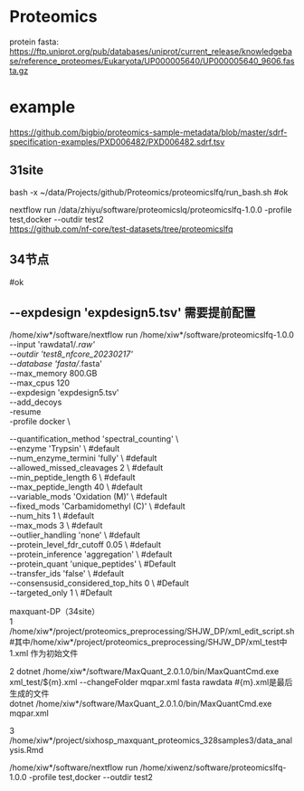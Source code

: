 # Proteomics
protein fasta: https://ftp.uniprot.org/pub/databases/uniprot/current_release/knowledgebase/reference_proteomes/Eukaryota/UP000005640/UP000005640_9606.fasta.gz  

# example 
https://github.com/bigbio/proteomics-sample-metadata/blob/master/sdrf-specification-examples/PXD006482/PXD006482.sdrf.tsv

## 31site

bash -x ~/data/Projects/github/Proteomics/proteomicslfq/run_bash.sh  #ok

nextflow run /data/zhiyu/software/proteomicslq/proteomicslfq-1.0.0  -profile test,docker --outdir test2  
https://github.com/nf-core/test-datasets/tree/proteomicslfq  

## 34节点
#ok
## --expdesign 'expdesign5.tsv' 需要提前配置
 /home/xiw*/software/nextflow run /home/xiw*/software/proteomicslfq-1.0.0  \
 --input 'rawdata1/*.raw'  \
 --outdir 'test8_nfcore_20230217' \
 --database 'fasta/*.fasta' \
 --max_memory 800.GB \
 --max_cpus 120 \
 --expdesign 'expdesign5.tsv' \
 --add_decoys \
 -resume \
 -profile docker \


 --quantification_method 'spectral_counting' \  
 --enzyme 'Trypsin' \ #default  
 --num_enzyme_termini 'fully' \ #default  
 --allowed_missed_cleavages 2 \ #default  
 --min_peptide_length 6 \   #default  
 --max_peptide_length 40 \   #default  
 --variable_mods 'Oxidation (M)' \ #default  
 --fixed_mods 'Carbamidomethyl (C)' \  #default  
 --num_hits 1 \ #default  
 --max_mods 3 \ #default  
 --outlier_handling 'none' \  #default  
 --protein_level_fdr_cutoff 0.05 \  #default  
 --protein_inference 'aggregation' \  #default  
 --protein_quant 'unique_peptides' \ #Default  
 --transfer_ids 'false'  \ #default  
 --consensusid_considered_top_hits 0 \ #Default  
 --targeted_only 1 \ #Default  
 
maxquant-DP（34site）  
1 /home/xiw*/project/proteomics_preprocessing/SHJW_DP/xml_edit_script.sh #其中/home/xiw*/project/proteomics_preprocessing/SHJW_DP/xml_test中1.xml 作为初始文件

2 dotnet /home/xiw*/software/MaxQuant_2.0.1.0/bin/MaxQuantCmd.exe xml_test/${m}.xml   --changeFolder mqpar.xml   fasta   rawdata #{m}.xml是最后生成的文件  
dotnet /home/xiw*/software/MaxQuant_2.0.1.0/bin/MaxQuantCmd.exe mqpar.xml  

3 /home/xiw*/project/sixhosp_maxquant_proteomics_328samples3/data_analysis.Rmd  




 /home/xiw*/software/nextflow  run  /home/xiwenz/software/proteomicslfq-1.0.0  -profile test,docker --outdir test2  
